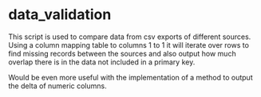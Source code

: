 # data_validation
This script is used to compare data from csv exports of different sources.
Using a column mapping table to columns 1 to 1 it will iterate over rows to find missing
records between the sources and also output how much overlap there is in the data not included in a primary key.

Would be even more useful with the implementation of a method to output the delta of numeric columns.
